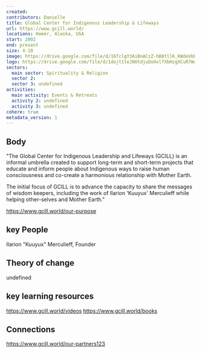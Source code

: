 ```yaml
---
created:
contributors: Danielle
title: Global Center for Indigenous Leadership & Lifeways
url: https://www.gcill.world/
locations: Homer, Alaska, USA
start: 2002
end: present
size: 4-10
image: https://drive.google.com/file/d/16TclgY3AiBnACzZ-hB8tllK_KWdeVbD_/view?usp=drive_link
logo: https://drive.google.com/file/d/1dojt1teJNUtdjuDoHxlfXbHzgXCuR7Wg/view?usp=drive_link
sectors:
  main sector: Spirituality & Religion
  sector 2: 
  sector 3: undefined
activities: 
  main activity: Events & Retreats
  activity 2: undefined
  activity 3: undefined
cohere: true
metadata_version: 1
---
```



## Body

"The Global Center for Indigenous Leadership and Lifeways (GCILL) is an informal umbrella created to support long-term and short-term projects that educate and inform people about Indigenous ways to raise human consciousness and  co-create a harmonious relationship with Mother Earth.


The initial focus of GCILL is to advance the capacity to share the messages of wisdom keepers, including the work of  Ilarion 'Kuuyux' Merculieff while helping other-selves and Mother Earth."

https://www.gcill.world/our-purpose

## key People

Ilarion "Kuuyux" Merculieff, Founder

## Theory of change

undefined

## key learning resources

https://www.gcill.world/videos
https://www.gcill.world/books

## Connections

https://www.gcill.world/our-partners123


